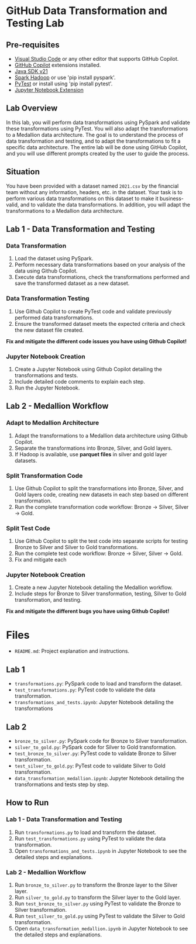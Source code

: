 # GitHub Data Transformation and Testing Lab

## Pre-requisites

- [Visual Studio Code](https://code.visualstudio.com/) or any other editor that supports GitHub Copilot.
- [GitHub Copilot](https://copilot.github.com/) extensions installed.
- [Java SDK v21](https://www.oracle.com/java/technologies/downloads/archive/) 
- [Spark Hadoop](https://spark.apache.org/docs/latest/api/python/getting_started/install.html) or use 'pip install pyspark'. 
- [PyTest](https://pypi.org/project/pytest/) or install using 'pip install pytest'.
- [Jupyter Notebook Extension](https://code.visualstudio.com/docs/datascience/jupyter-notebooks)

## Lab Overview

In this lab, you will perform data transformations using PySpark and validate these transformations using PyTest. You will also adapt the transformations to a Medallion data architecture. The goal is to understand the process of data transformation and testing, and to adapt the transformations to fit a specific data architecture. The entire lab will be done using GitHub Copilot, and you will use different prompts created by the user to guide the process.

## Situation

You have been provided with a dataset named `2021.csv` by the financial team without any information, headers, etc. in the dataset. Your task is to perform various data transformations on this dataset to make it business-valid, and to validate the data transformations. In addition, you will adapt the transformations to a Medallion data architecture.

## Lab 1 - Data Transformation and Testing

### Data Transformation

1. Load the dataset using PySpark.
2. Perform necessary data transformations based on your analysis of the data using Github Copilot.
3. Execute data transformations, check the transformations performed and save the transformed dataset as a new dataset.

### Data Transformation Testing

1. Use Github Copilot to create PyTest code and validate previously performed data transformations.
2. Ensure the transformed dataset meets the expected criteria and check the new dataset file created.

**Fix and mitigate the different code issues you have using Github Copilot!**

### Jupyter Notebook Creation

1. Create a Jupyter Notebook using Github Copilot detailing the transformations and tests.
2. Include detailed code comments to explain each step.
3. Run the Jupyter Notebook.

## Lab 2 - Medallion Workflow

### Adapt to Medallion Architecture

1. Adapt the transformations to a Medallion data architecture using Github Copilot.
2. Separate the transformations into Bronze, Silver, and Gold layers.
3. If Hadoop is available, use **parquet files** in silver and gold layer datasets.

### Split Transformation Code

1. Use Github Copilot to split the transformations into Bronze, Silver, and Gold layers code, creating new datasets in each step based on different transformation.
3. Run the complete transformation code workflow: Bronze -> Silver, Silver -> Gold.

### Split Test Code

1. Use Github Copilot to split the test code into separate scripts for testing Bronze to Silver and Silver to Gold transformations.
2. Run the complete test code workflow: Bronze -> Silver, Silver -> Gold.
3. Fix and mitigate each 

### Jupyter Notebook Creation

1. Create a new Jupyter Notebook detailing the Medallion workflow.
2. Include steps for Bronze to Silver transformation, testing, Silver to Gold transformation, and testing.

**Fix and mitigate the different bugs you have using Github Copilot!**

# Files

- `README.md`: Project explanation and instructions.

## Lab 1
- `transformations.py`: PySpark code to load and transform the dataset.
- `test_transformations.py`: PyTest code to validate the data transformation.
- `transformations_and_tests.ipynb`: Jupyter Notebook detailing the transformations 

## Lab 2
- `bronze_to_silver.py`: PySpark code for Bronze to Silver transformation.
- `silver_to_gold.py`: PySpark code for Silver to Gold transformation.
- `test_bronze_to_silver.py`: PyTest code to validate Bronze to Silver transformation.
- `test_silver_to_gold.py`: PyTest code to validate Silver to Gold transformation.
- `data_transformation_medallion.ipynb`: Jupyter Notebook detailing the transformations and tests step by step.


## How to Run

### Lab 1 - Data Transformation and Testing

1. Run `transformations.py` to load and transform the dataset.
2. Run `test_transformations.py` using PyTest to validate the data transformation.
3. Open `transformations_and_tests.ipynb` in Jupyter Notebook to see the detailed steps and explanations.

### Lab 2 - Medallion Workflow

1. Run `bronze_to_silver.py` to transform the Bronze layer to the Silver layer.
2. Run `silver_to_gold.py` to transform the Silver layer to the Gold layer.
3. Run `test_bronze_to_silver.py` using PyTest to validate the Bronze to Silver transformation.
4. Run `test_silver_to_gold.py` using PyTest to validate the Silver to Gold transformation.
5. Open `data_transformation_medallion.ipynb` in Jupyter Notebook to see the detailed steps and explanations.
